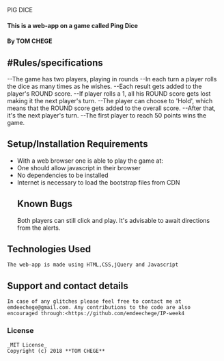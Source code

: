 PIG DICE

#### This is a web-app on a game called Ping Dice

#### By **TOM CHEGE**

## #Rules/specifications

--The game has two players, playing in rounds
--In each turn a player rolls the dice as many times as he wishes.
--Each result gets added to the player's ROUND score.
--If player rolls a 1, all his ROUND score gets lost making it the next player's turn.
--The player can choose to 'Hold', which means that the ROUND score gets added to the overall score.
--After that, it's the next player's turn.
--The first player to reach 50 points wins the game.

## Setup/Installation Requirements

-   With a web browser one is able to play the game at:
-   One should allow javascript in their browser
-   No dependencies to be installed
-   Internet is necessary to load the bootstrap files from CDN
    ## Known Bugs
    Both players can still click and play. It's advisable to await directions from the alerts.
## Technologies Used
    The web-app is made using HTML,CSS,jQuery and Javascript
## Support and contact details
    In case of any glitches please feel free to contact me at emdeechege@gmail.com. Any contributions to the code are also encouraged through:<https://github.com/emdeechege/IP-week4
### License
    _MIT License_
    Copyright (c) 2018 **TOM CHEGE**
